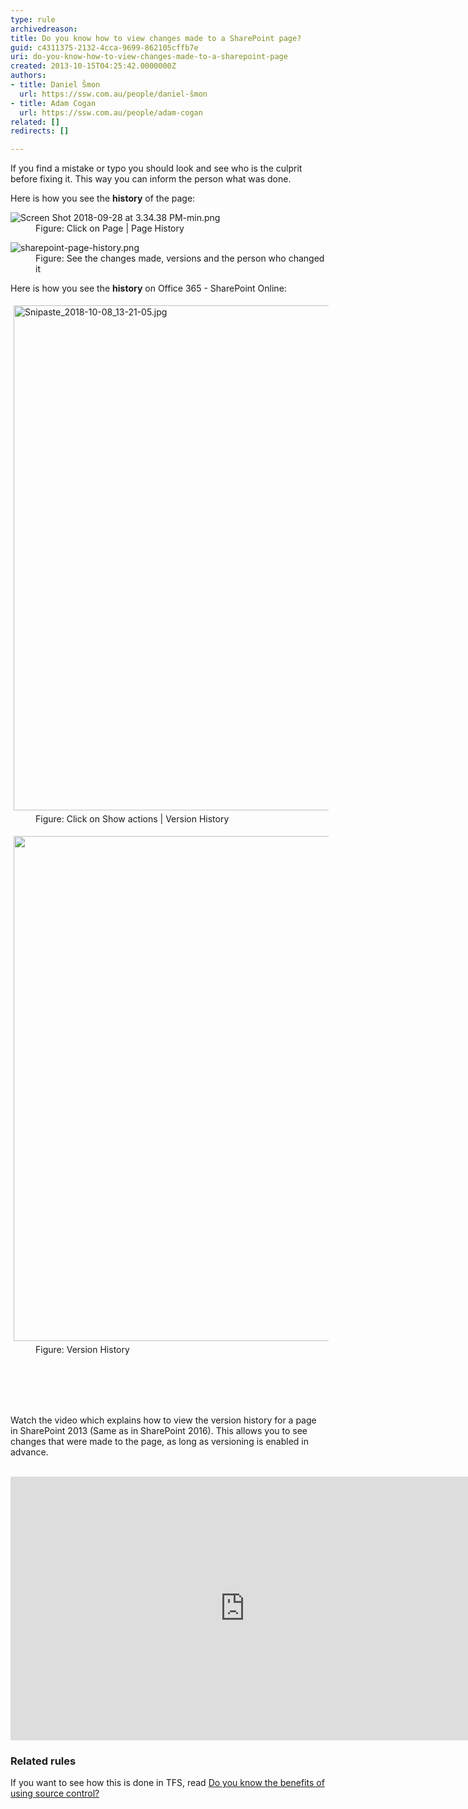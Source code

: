 ```yaml
---
type: rule
archivedreason: 
title: Do you know how to view changes made to a SharePoint page?
guid: c4311375-2132-4cca-9699-862105cffb7e
uri: do-you-know-how-to-view-changes-made-to-a-sharepoint-page
created: 2013-10-15T04:25:42.0000000Z
authors:
- title: Daniel Šmon
  url: https://ssw.com.au/people/daniel-šmon
- title: Adam Cogan
  url: https://ssw.com.au/people/adam-cogan
related: []
redirects: []

---
```



<p> If you find a 
   mistake or typo you should look and see who is the culprit before fixing it. This way you can inform the person what was done.<br></p><p>Here is how you see the 
   <b>history</b> of the page&#58;<br></p><dl class="image"><dt>
      <img src="/PublishingImages/Screen%20Shot%202018-09-28%20at%203.34.38%20PM-min.png" alt="Screen Shot 2018-09-28 at 3.34.38 PM-min.png" />
   </dt><dd>Figure&#58; Click on Page | Page History</dd></dl><dl class="image"><dt>
      <img src="/PublishingImages/sharepoint-page-history.png" alt="sharepoint-page-history.png" />​</dt><dd>Figure&#58; See the changes made, versions and the​ person who changed it<br></dd></dl><p>Here is how you see the&#160;<strong>history</strong> on&#160;Office 365 - SharePoint Online&#58;</p><dl class="image"><dt>
      <img src="/SiteAssets/how-to-view-changes-made-to-a-sharepoint-page/Snipaste_2018-10-08_13-21-05.jpg" alt="Snipaste_2018-10-08_13-21-05.jpg" style="margin&#58;5px;width&#58;808px;" />
   </dt><dd>Figure&#58; Click on Show actions |&#160;Version&#160;History<br></dd></dl><dl class="image"><dt>    
      <img src="/SiteAssets/how-to-view-changes-made-to-a-sharepoint-page/Snipaste_2018-10-08_13-22-46.jpg" alt="" style="margin&#58;5px;width&#58;808px;" /><br></dt><dd>Figure&#58; Version&#160;History<br></dd></dl>
<br><br>
<br><excerpt class='endintro'></excerpt><br>
<p>Watch the video which explains how to view the version history for a page in SharePoint 2013 (Same as in SharePoint 2016). This allows you to see changes that were made to the page, as long as versioning is enabled in advance.<br></p><p>​​<iframe width="750" height="422" src="https&#58;//www.youtube.com/embed/ump_dgj6cq4" frameborder="0"></iframe> <br></p><h3>Related rules</h3><p>If you want to see how this is done in TFS, read&#160;<a href="https&#58;//www.ssw.com.au/ssw/Standards/Rules/RulesToBetterSourceControlwithTFS.aspx#UsingSourceControl">Do you know the benefits of using source control?</a>​<br></p>


